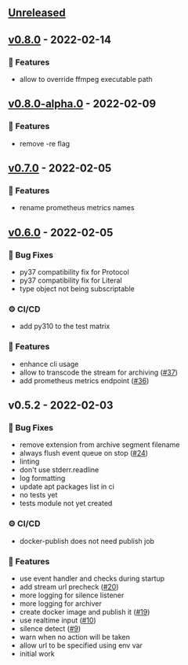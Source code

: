 <a name="unreleased"></a>

## [Unreleased]

<a name="v0.8.0"></a>

## [v0.8.0] - 2022-02-14

### :rocket: Features

- allow to override ffmpeg executable path

<a name="v0.8.0-alpha.0"></a>

## [v0.8.0-alpha.0] - 2022-02-09

### :rocket: Features

- remove -re flag

<a name="v0.7.0"></a>

## [v0.7.0] - 2022-02-05

### :rocket: Features

- rename prometheus metrics names

<a name="v0.6.0"></a>

## [v0.6.0] - 2022-02-05

### :bug: Bug Fixes

- py37 compatibility fix for Protocol
- py37 compatibility fix for Literal
- type object not being subscriptable

### :gear: CI/CD

- add py310 to the test matrix

### :rocket: Features

- enhance cli usage
- allow to transcode the stream for archiving ([#37](https://github.com/jooola/earhorn/issues/37))
- add prometheus metrics endpoint ([#36](https://github.com/jooola/earhorn/issues/36))

<a name="v0.5.2"></a>

## v0.5.2 - 2022-02-03

### :bug: Bug Fixes

- remove extension from archive segment filename
- always flush event queue on stop ([#24](https://github.com/jooola/earhorn/issues/24))
- linting
- don't use stderr.readline
- log formatting
- update apt packages list in ci
- no tests yet
- tests module not yet created

### :gear: CI/CD

- docker-publish does not need publish job

### :rocket: Features

- use event handler and checks during startup
- add stream url precheck ([#20](https://github.com/jooola/earhorn/issues/20))
- more logging for silence listener
- more logging for archiver
- create docker image and publish it ([#19](https://github.com/jooola/earhorn/issues/19))
- use realtime input ([#10](https://github.com/jooola/earhorn/issues/10))
- silence detect ([#9](https://github.com/jooola/earhorn/issues/9))
- warn when no action will be taken
- allow url to be specified using env var
- initial work

[unreleased]: https://github.com/jooola/earhorn/compare/v0.8.0...HEAD
[v0.8.0]: https://github.com/jooola/earhorn/compare/v0.8.0-alpha.0...v0.8.0
[v0.8.0-alpha.0]: https://github.com/jooola/earhorn/compare/v0.7.0...v0.8.0-alpha.0
[v0.7.0]: https://github.com/jooola/earhorn/compare/v0.6.0...v0.7.0
[v0.6.0]: https://github.com/jooola/earhorn/compare/v0.5.2...v0.6.0
